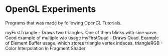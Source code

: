 # OpenGL Experiments
Programs that was made by following OpenGL Tutorials.

myFirstTriangle - Draws two triangles. One of them blinks with sine wave. Good example of multiple vao usage
myFirstQuad - Draws Quad. Example of Element Buffer usage, which stores triangle vertex indeces.
triangleRGB - Color Interpolation in Fragment Shader